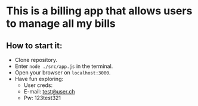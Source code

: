 # This is a billing app that allows users to manage all my bills

## How to start it:
* Clone repository.
* Enter `node ./src/app.js` in the terminal.
* Open your browser on `localhost:3000`.
* Have fun exploring:
  * User creds:
  * E-mail: test@user.ch
  * Pw: 123test321
